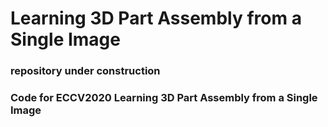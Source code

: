 # Learning 3D Part Assembly from a Single Image

### repository under construction

### Code for ECCV2020 Learning 3D Part Assembly from a Single Image

 

